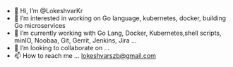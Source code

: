 - 👋 Hi, I’m @LokeshvarKr
- 👀 I’m interested in working on Go language, kubernetes, docker, building Go microservices 
- 🌱 I’m currently working with Go Lang, Docker, Kubernetes,shell scripts, minIO, Noobaa, Git, Gerrit, Jenkins, Jira ...
- 💞️ I’m looking to collaborate on ...
- 📫 How to reach me ... lokeshvarszb@gmail.com

<!---
LokeshvarKr/LokeshvarKr is a ✨ special ✨ repository because its `README.md` (this file) appears on your GitHub profile.
You can click the Preview link to take a look at your changes.
--->
